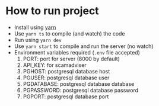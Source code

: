# How to run project

- Install using [yarn](https://classic.yarnpkg.com/en/docs/install)
- Use `yarn ts` to compile (and watch) the code
- Run using `yarn dev`
- Use `yarn start` to compile and run the server (no watch)
- Environment variables required (`.env` file accepted)
  1. PORT: port for server (8000 by default)
  2. API_KEY: for scamadviser
  3. PGHOST: postgresql database host
  4. PGUSER: postgresql database user
  5. PGDATABASE: postgresql database database
  6. PGPASSWORD: postgresql database password
  7. PGPORT: postgresql database port
